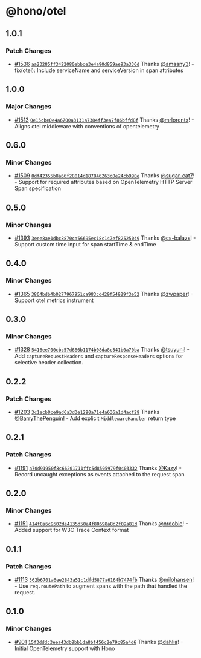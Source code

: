 # @hono/otel

## 1.0.1

### Patch Changes

- [#1536](https://github.com/honojs/middleware/pull/1536) [`aa23285ff3422080ebbde3e4a90d859ae93a336d`](https://github.com/honojs/middleware/commit/aa23285ff3422080ebbde3e4a90d859ae93a336d) Thanks [@amaany3](https://github.com/amaany3)! - fix(otel): Include serviceName and serviceVersion in span attributes

## 1.0.0

### Major Changes

- [#1513](https://github.com/honojs/middleware/pull/1513) [`0e15cbe0e4a6700a3131a7384ff3ea7f86bffd8f`](https://github.com/honojs/middleware/commit/0e15cbe0e4a6700a3131a7384ff3ea7f86bffd8f) Thanks [@mrlorentx](https://github.com/mrlorentx)! - Aligns otel middleware with conventions of opentelemetry

## 0.6.0

### Minor Changes

- [#1509](https://github.com/honojs/middleware/pull/1509) [`0df42355b8a66f28014d187846263c0e24cb990e`](https://github.com/honojs/middleware/commit/0df42355b8a66f28014d187846263c0e24cb990e) Thanks [@sugar-cat7](https://github.com/sugar-cat7)! - Support for required attributes based on OpenTelemetry HTTP Server Span specification

## 0.5.0

### Minor Changes

- [#1393](https://github.com/honojs/middleware/pull/1393) [`3eee8ae1dbc8870ca56695ec18c147ef82525049`](https://github.com/honojs/middleware/commit/3eee8ae1dbc8870ca56695ec18c147ef82525049) Thanks [@cs-balazs](https://github.com/cs-balazs)! - Support custom time input for span startTime & endTime

## 0.4.0

### Minor Changes

- [#1365](https://github.com/honojs/middleware/pull/1365) [`3864bdb4b0277967951ca983cd429f54929f3e52`](https://github.com/honojs/middleware/commit/3864bdb4b0277967951ca983cd429f54929f3e52) Thanks [@zwpaper](https://github.com/zwpaper)! - Support otel metrics instrument

## 0.3.0

### Minor Changes

- [#1328](https://github.com/honojs/middleware/pull/1328) [`5416ee700cbc57d686b1174b08da8c541b0a70ba`](https://github.com/honojs/middleware/commit/5416ee700cbc57d686b1174b08da8c541b0a70ba) Thanks [@tsuyuni](https://github.com/tsuyuni)! - Add `captureRequestHeaders` and `captureResponseHeaders` options for selective header collection.

## 0.2.2

### Patch Changes

- [#1203](https://github.com/honojs/middleware/pull/1203) [`3c1ecb0ce9ad6a3d3e1290a71e4a636a1d4acf29`](https://github.com/honojs/middleware/commit/3c1ecb0ce9ad6a3d3e1290a71e4a636a1d4acf29) Thanks [@BarryThePenguin](https://github.com/BarryThePenguin)! - Add explicit `MiddlewareHandler` return type

## 0.2.1

### Patch Changes

- [#1191](https://github.com/honojs/middleware/pull/1191) [`a70d91950f8c66201711ffc5d8505979f0403332`](https://github.com/honojs/middleware/commit/a70d91950f8c66201711ffc5d8505979f0403332) Thanks [@Kazy](https://github.com/Kazy)! - Record uncaught exceptions as events attached to the request span

## 0.2.0

### Minor Changes

- [#1151](https://github.com/honojs/middleware/pull/1151) [`414f0a6c9502de4135d50a4f80698a8d2f09a81d`](https://github.com/honojs/middleware/commit/414f0a6c9502de4135d50a4f80698a8d2f09a81d) Thanks [@nrdobie](https://github.com/nrdobie)! - Added support for W3C Trace Context format

## 0.1.1

### Patch Changes

- [#1113](https://github.com/honojs/middleware/pull/1113) [`362b6701a6ee2843a51c1dfd5877a6164b7474fb`](https://github.com/honojs/middleware/commit/362b6701a6ee2843a51c1dfd5877a6164b7474fb) Thanks [@milohansen](https://github.com/milohansen)! - Use `req.routePath` to augment spans with the path that handled the request.

## 0.1.0

### Minor Changes

- [#901](https://github.com/honojs/middleware/pull/901) [`15f3dddc3eea43db8bb1da8bf456c2e79c85a4d6`](https://github.com/honojs/middleware/commit/15f3dddc3eea43db8bb1da8bf456c2e79c85a4d6) Thanks [@dahlia](https://github.com/dahlia)! - Initial OpenTelemetry support with Hono
